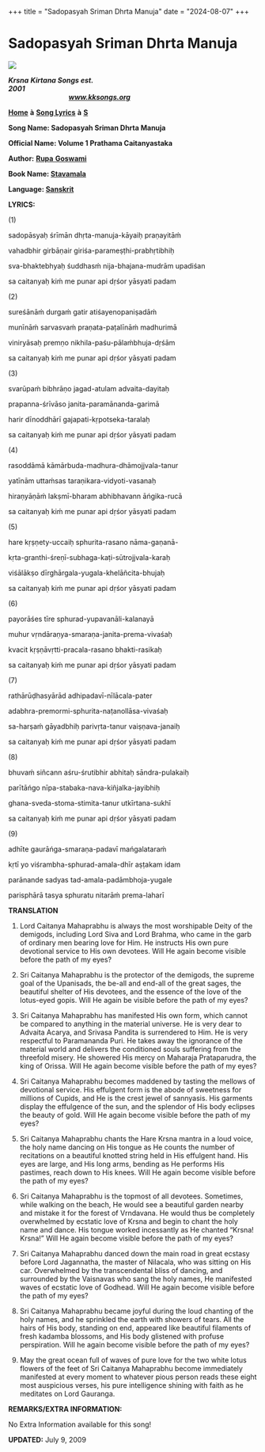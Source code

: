 +++
title = "Sadopasyah Sriman Dhrta Manuja"
date = "2024-08-07"
+++

# Sadopasyah Sriman Dhrta Manuja
**[![](http://kksongs.org/image_files/image002.jpg)](http://kksongs.org/)**

**_Krsna_** **_Kirtana Songs est. 2001_**                                                                                                                                                      **_www.kksongs.org_**

**[Home](http://kksongs.org/)** **à** **[Song Lyrics](http://kksongs.org/lyrics.html)** **à** **[S](http://kksongs.org/songs/song_s.html)**

**Song Name: Sadopasyah Sriman Dhrta Manuja**

**Official Name: Volume 1 Prathama Caitanyastaka**

**Author:** [**Rupa** **Goswami**](http://kksongs.org/authors/list/rupa.html)

**Book Name: [Stavamala](http://kksongs.org/authors/stavamala.html)**

**Language: [Sanskrit](http://kksongs.org/language/list/sanskrit.html)**

**LYRICS:**

(1)

sadopāsyaḥ śrīmān dhṛta-manuja-kāyaiḥ praṇayitāḿ

vahadbhir girbāṇair giriśa-parameṣṭhi-prabhṛtibhiḥ

sva-bhaktebhyaḥ śuddhasḿ nija-bhajana-mudrām upadiśan

sa caitanyaḥ kiḿ me punar api dṛśor yāsyati padam

(2)

sureśānāḿ durgaḿ gatir atiśayenopaniṣadāḿ

munīnāḿ sarvasvaḿ praṇata-paṭalīnāḿ madhurimā

viniryāsaḥ premṇo nikhila-paśu-pālaḿbhuja-dṛśām

sa caitanyaḥ kiḿ me punar api dṛśor yāsyati padam

(3)

svarūpaḿ bibhrāṇo jagad-atulam advaita-dayitaḥ

prapanna-śrīvāso janita-paramānanda-garimā

harir dīnoddhārī gajapati-kṛpotseka-taralaḥ

sa caitanyaḥ kiḿ me punar api dṛśor yāsyati padam

(4)

rasoddāmā kāmārbuda-madhura-dhāmojjvala-tanur

yatīnām uttaḿsas taraṇikara-vidyoti-vasanaḥ

hiraṇyāṇāḿ lakṣmī-bharam abhibhavann āńgika-rucā

sa caitanyaḥ kiḿ me punar api dṛśor yāsyati padam

(5)

hare kṛṣṇety-uccaiḥ sphurita-rasano nāma-gaṇanā\-

kṛta-granthi-śreṇī-subhaga-kaṭi-sūtrojjvala-karaḥ

viśālākṣo dīrghārgala-yugala-khelāñcita-bhujaḥ

sa caitanyaḥ kiḿ me punar api dṛśor yāsyati padam

(6)

payorāśes tīre sphurad-yupavanāli-kalanayā

muhur vṛndāraṇya-smaraṇa-janita-prema-vivaśaḥ

kvacit kṛṣṇāvṛtti-pracala-rasano bhakti-rasikaḥ

sa caitanyaḥ kiḿ me punar api dṛśor yāsyati padam

(7)

rathārūḍhasyārād adhipadavī-nīlācala-pater

adabhra-premormi-sphurita-naṭanollāsa-vivaśaḥ

sa-harṣaḿ gāyadbhiḥ parivṛta-tanur vaiṣṇava-janaiḥ

sa caitanyaḥ kiḿ me punar api dṛśor yāsyati padam

(8)

bhuvaḿ siñcann aśru-śrutibhir abhitaḥ sāndra-pulakaiḥ

parītāńgo nīpa-stabaka-nava-kiñjalka-jayibhiḥ

ghana-sveda-stoma-stimita-tanur utkīrtana-sukhī

sa caitanyaḥ kiḿ me punar api dṛśor yāsyati padam

(9)

adhīte gaurāńga-smaraṇa-padavī mańgalataraḿ

kṛtī yo viśrambha-sphurad-amala-dhīr aṣṭakam idam

parānande sadyas tad-amala-padāmbhoja-yugale

parisphārā tasya sphuratu nitarāḿ prema-laharī

**TRANSLATION**

1) Lord Caitanya Mahaprabhu is always the most worshipable Deity of the demigods, including Lord Siva and Lord Brahma, who came in the garb of ordinary men bearing love for Him. He instructs His own pure devotional service to His own devotees. Will He again become visible before the path of my eyes?

2) Sri Caitanya Mahaprabhu is the protector of the demigods, the supreme goal of the Upanisads, the be-all and end-all of the great sages, the beautiful shelter of His devotees, and the essence of the love of the lotus-eyed gopis. Will He again be visible before the path of my eyes?

3) Sri Caitanya Mahaprabhu has manifested His own form, which cannot be compared to anything in the material universe. He is very dear to Advaita Acarya, and Srivasa Pandita is surrendered to Him. He is very respectful to Paramananda Puri. He takes away the ignorance of the material world and delivers the conditioned souls suffering from the threefold misery. He showered His mercy on Maharaja Prataparudra, the king of Orissa. Will He again become visible before the path of my eyes?

4) Sri Caitanya Mahaprabhu becomes maddened by tasting the mellows of devotional service. His effulgent form is the abode of sweetness for millions of Cupids, and He is the crest jewel of sannyasis. His garments display the effulgence of the sun, and the splendor of His body eclipses the beauty of gold. Will He again become visible before the path of my eyes?

5) Sri Caitanya Mahaprabhu chants the Hare Krsna mantra in a loud voice, the holy name dancing on His tongue as He counts the number of recitations on a beautiful knotted string held in His effulgent hand. His eyes are large, and His long arms, bending as He performs His pastimes, reach down to His knees. Will He again become visible before the path of my eyes?

6) Sri Caitanya Mahaprabhu is the topmost of all devotees. Sometimes, while walking on the beach, He would see a beautiful garden nearby and mistake it for the forest of Vrndavana. He would thus be completely overwhelmed by ecstatic love of Krsna and begin to chant the holy name and dance. His tongue worked incessantly as He chanted “Krsna! Krsna!” Will He again become visible before the path of my eyes?

7) Sri Caitanya Mahaprabhu danced down the main road in great ecstasy before Lord Jagannatha, the master of Nilacala, who was sitting on His car. Overwhelmed by the transcendental bliss of dancing, and surrounded by the Vaisnavas who sang the holy names, He manifested waves of ecstatic love of Godhead. Will He again become visible before the path of my eyes?

8) Sri Caitanya Mahaprabhu became joyful during the loud chanting of the holy names, and he sprinkled the earth with showers of tears. All the hairs of His body, standing on end, appeared like beautiful filaments of fresh kadamba blossoms, and His body glistened with profuse perspiration. Will he again become visible before the path of my eyes?

9) May the great ocean full of waves of pure love for the two white lotus flowers of the feet of Sri Caitanya Mahaprabhu become immediately manifested at every moment to whatever pious person reads these eight most auspicious verses, his pure intelligence shining with faith as he meditates on Lord Gauranga.

**REMARKS/EXTRA INFORMATION:**

No Extra Information available for this song!

**UPDATED:** July 9, 2009